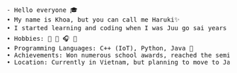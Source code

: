 <pre>
- Hello everyone 🎓
• My name is Khoa, but you can call me Haruki✨
• I started learning and coding when I was Juu go sai years old💻
• Hobbies: 🎨 🎹 🎧 🔭
• Programming Languages: C++ (IoT), Python, Java 🎯
• Achievements: Won numerous school awards, reached the semifinals of programming competitions several times🏅
• Location: Currently in Vietnam, but planning to move to Japan for studies soon 🗻
</pre>
